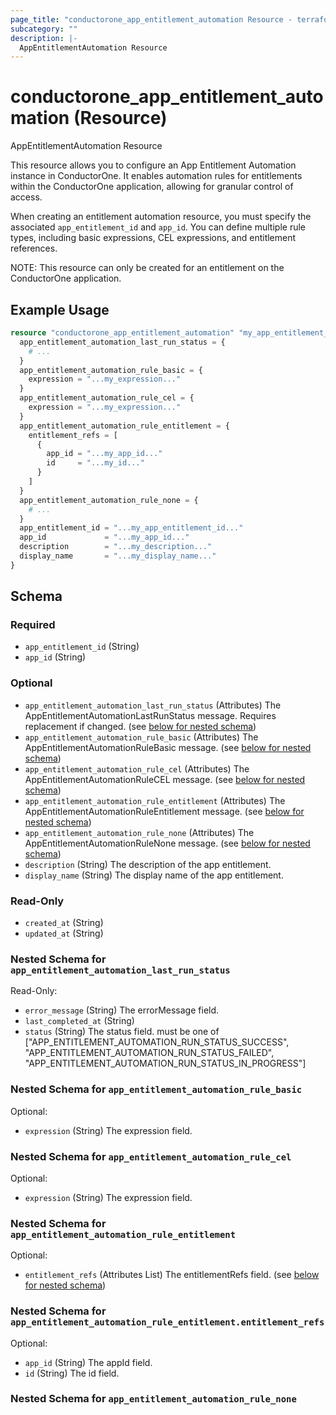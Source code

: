 ```yaml
---
page_title: "conductorone_app_entitlement_automation Resource - terraform-provider-conductorone"
subcategory: ""
description: |-
  AppEntitlementAutomation Resource
---
```


# conductorone_app_entitlement_automation (Resource)

AppEntitlementAutomation Resource

This resource allows you to configure an App Entitlement Automation instance in ConductorOne.
It enables automation rules for entitlements within the ConductorOne application, allowing for granular control of access.

When creating an entitlement automation resource, you must specify the associated `app_entitlement_id` and `app_id`.
You can define multiple rule types, including basic expressions, CEL expressions, and entitlement references.

NOTE: This resource can only be created for an entitlement on the ConductorOne application.

## Example Usage

```terraform
resource "conductorone_app_entitlement_automation" "my_app_entitlement_automation" {
  app_entitlement_automation_last_run_status = {
    # ...
  }
  app_entitlement_automation_rule_basic = {
    expression = "...my_expression..."
  }
  app_entitlement_automation_rule_cel = {
    expression = "...my_expression..."
  }
  app_entitlement_automation_rule_entitlement = {
    entitlement_refs = [
      {
        app_id = "...my_app_id..."
        id     = "...my_id..."
      }
    ]
  }
  app_entitlement_automation_rule_none = {
    # ...
  }
  app_entitlement_id = "...my_app_entitlement_id..."
  app_id             = "...my_app_id..."
  description        = "...my_description..."
  display_name       = "...my_display_name..."
}
```

<!-- schema generated by tfplugindocs -->
## Schema

### Required

- `app_entitlement_id` (String)
- `app_id` (String)

### Optional

- `app_entitlement_automation_last_run_status` (Attributes) The AppEntitlementAutomationLastRunStatus message. Requires replacement if changed. (see [below for nested schema](#nestedatt--app_entitlement_automation_last_run_status))
- `app_entitlement_automation_rule_basic` (Attributes) The AppEntitlementAutomationRuleBasic message. (see [below for nested schema](#nestedatt--app_entitlement_automation_rule_basic))
- `app_entitlement_automation_rule_cel` (Attributes) The AppEntitlementAutomationRuleCEL message. (see [below for nested schema](#nestedatt--app_entitlement_automation_rule_cel))
- `app_entitlement_automation_rule_entitlement` (Attributes) The AppEntitlementAutomationRuleEntitlement message. (see [below for nested schema](#nestedatt--app_entitlement_automation_rule_entitlement))
- `app_entitlement_automation_rule_none` (Attributes) The AppEntitlementAutomationRuleNone message. (see [below for nested schema](#nestedatt--app_entitlement_automation_rule_none))
- `description` (String) The description of the app entitlement.
- `display_name` (String) The display name of the app entitlement.

### Read-Only

- `created_at` (String)
- `updated_at` (String)

<a id="nestedatt--app_entitlement_automation_last_run_status"></a>
### Nested Schema for `app_entitlement_automation_last_run_status`

Read-Only:

- `error_message` (String) The errorMessage field.
- `last_completed_at` (String)
- `status` (String) The status field. must be one of ["APP_ENTITLEMENT_AUTOMATION_RUN_STATUS_SUCCESS", "APP_ENTITLEMENT_AUTOMATION_RUN_STATUS_FAILED", "APP_ENTITLEMENT_AUTOMATION_RUN_STATUS_IN_PROGRESS"]


<a id="nestedatt--app_entitlement_automation_rule_basic"></a>
### Nested Schema for `app_entitlement_automation_rule_basic`

Optional:

- `expression` (String) The expression field.


<a id="nestedatt--app_entitlement_automation_rule_cel"></a>
### Nested Schema for `app_entitlement_automation_rule_cel`

Optional:

- `expression` (String) The expression field.


<a id="nestedatt--app_entitlement_automation_rule_entitlement"></a>
### Nested Schema for `app_entitlement_automation_rule_entitlement`

Optional:

- `entitlement_refs` (Attributes List) The entitlementRefs field. (see [below for nested schema](#nestedatt--app_entitlement_automation_rule_entitlement--entitlement_refs))

<a id="nestedatt--app_entitlement_automation_rule_entitlement--entitlement_refs"></a>
### Nested Schema for `app_entitlement_automation_rule_entitlement.entitlement_refs`

Optional:

- `app_id` (String) The appId field.
- `id` (String) The id field.



<a id="nestedatt--app_entitlement_automation_rule_none"></a>
### Nested Schema for `app_entitlement_automation_rule_none`